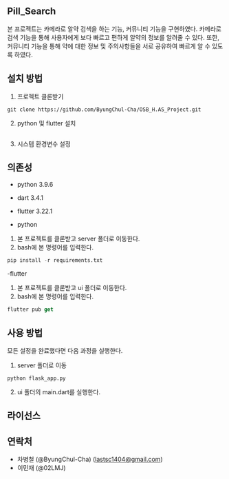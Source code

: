 ## Pill_Search

본 프로젝트는 카메라로 알약 검색을 하는 기능, 커뮤니티 기능을 구현하였다. 카메라로 검색 기능을 통해 사용자에게 보다 빠르고 편하게 알약의 정보를 알려줄 수 있다. 또한, 커뮤니티 기능을 통해 약에 대한 정보 및 주의사항들을 서로 공유하여 빠르게 알 수 있도록 하였다.

## 설치 방법

1. 프로젝트 클론받기
```
git clone https://github.com/ByungChul-Cha/OSB_H.AS_Project.git
```

2. python 및 flutter 설치
```

```

3. 시스템 환경변수 설정


## 의존성

- python 3.9.6
- dart 3.4.1
- flutter 3.22.1

- python
1. 본 프로젝트를 클론받고 server 폴더로 이동한다.
2. bash에 본 명령어를 입력한다.

```python
pip install -r requirements.txt
```

-flutter
1. 본 프로젝트를 클론받고 ui 폴더로 이동한다.
2. bash에 본 명령어를 입력한다.

```dart
flutter pub get
```

## 사용 방법

모든 설정을 완료했다면 다음 과정을 실행한다.

1. server 폴더로 이동

```
python flask_app.py
```

2. ui 폴더의 main.dart를 실행한다.

## 라이선스



## 연락처

- 차병철 (@ByungChul-Cha) (lastsc1404@gmail.com)
- 이민재 (@02LMJ)
